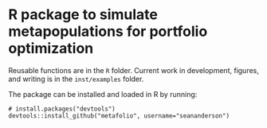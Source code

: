 # R package to simulate metapopulations for portfolio optimization

Reusable functions are in the `R` folder. Current work in development, figures, and writing is in the `inst/examples` folder.

The package can be installed and loaded in R by running:

    # install.packages("devtools")
    devtools::install_github("metafolio", username="seananderson")

